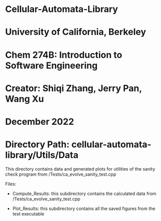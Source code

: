 # Cellular-Automata-Library
# University of California, Berkeley
# Chem 274B: Introduction to Software Engineering
# Creator: Shiqi Zhang, Jerry Pan, Wang Xu
# December 2022
# Directory Path: cellular-automata-library/Utils/Data

This directory contains data and generated plots for utilities
of the sanity check program from /Tests/ca_evolve_sanity_test.cpp

Files:
  - Compute_Results: this subdirectory contains the calculated data from
    /Tests/ca_evolve_sanity_test.cpp

  - Plot_Results: this subdirectory contains all the saved figures from the
    test executable